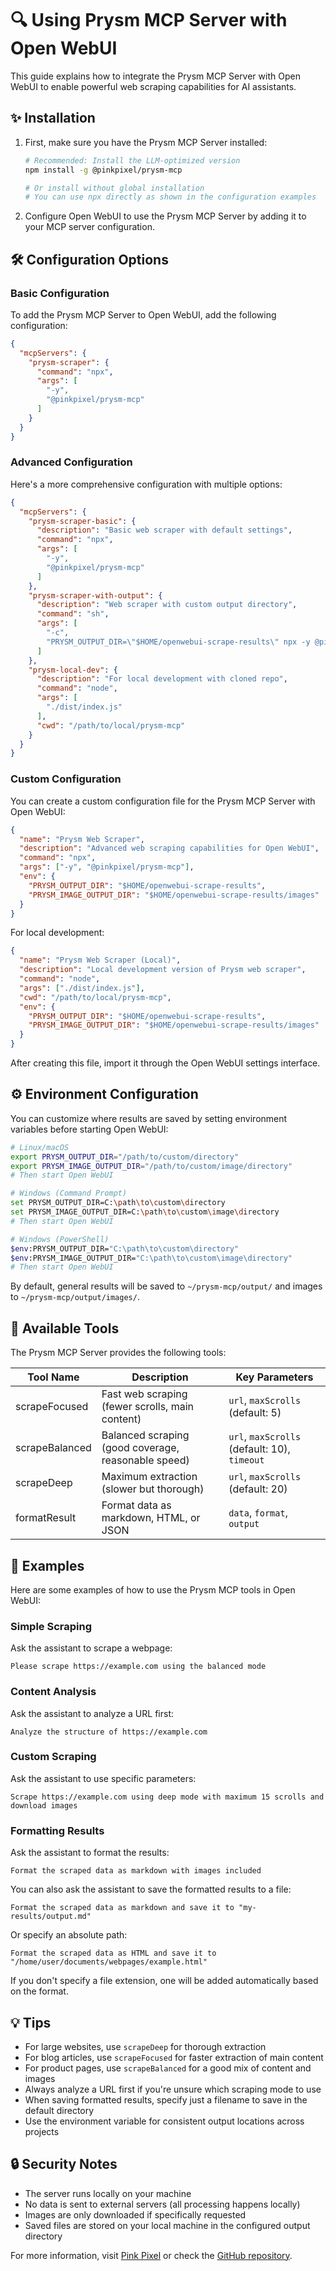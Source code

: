 # 🔍 Using Prysm MCP Server with Open WebUI

This guide explains how to integrate the Prysm MCP Server with Open WebUI to enable powerful web scraping capabilities for AI assistants.

## ✨ Installation

1. First, make sure you have the Prysm MCP Server installed:
   ```bash
   # Recommended: Install the LLM-optimized version
   npm install -g @pinkpixel/prysm-mcp
   
   # Or install without global installation
   # You can use npx directly as shown in the configuration examples
   ```

2. Configure Open WebUI to use the Prysm MCP Server by adding it to your MCP server configuration.

## 🛠️ Configuration Options

### Basic Configuration

To add the Prysm MCP Server to Open WebUI, add the following configuration:

```json
{
  "mcpServers": {
    "prysm-scraper": {
      "command": "npx",
      "args": [
        "-y",
        "@pinkpixel/prysm-mcp"
      ]
    }
  }
}
```

### Advanced Configuration

Here's a more comprehensive configuration with multiple options:

```json
{
  "mcpServers": {
    "prysm-scraper-basic": {
      "description": "Basic web scraper with default settings",
      "command": "npx",
      "args": [
        "-y",
        "@pinkpixel/prysm-mcp"
      ]
    },
    "prysm-scraper-with-output": {
      "description": "Web scraper with custom output directory",
      "command": "sh",
      "args": [
        "-c",
        "PRYSM_OUTPUT_DIR=\"$HOME/openwebui-scrape-results\" npx -y @pinkpixel/prysm-mcp"
      ]
    },
    "prysm-local-dev": {
      "description": "For local development with cloned repo",
      "command": "node",
      "args": [
        "./dist/index.js"
      ],
      "cwd": "/path/to/local/prysm-mcp"
    }
  }
}
```

### Custom Configuration

You can create a custom configuration file for the Prysm MCP Server with Open WebUI:

```json
{
  "name": "Prysm Web Scraper",
  "description": "Advanced web scraping capabilities for Open WebUI",
  "command": "npx",
  "args": ["-y", "@pinkpixel/prysm-mcp"],
  "env": {
    "PRYSM_OUTPUT_DIR": "$HOME/openwebui-scrape-results",
    "PRYSM_IMAGE_OUTPUT_DIR": "$HOME/openwebui-scrape-results/images"
  }
}
```

For local development:

```json
{
  "name": "Prysm Web Scraper (Local)",
  "description": "Local development version of Prysm web scraper",
  "command": "node",
  "args": ["./dist/index.js"],
  "cwd": "/path/to/local/prysm-mcp",
  "env": {
    "PRYSM_OUTPUT_DIR": "$HOME/openwebui-scrape-results",
    "PRYSM_IMAGE_OUTPUT_DIR": "$HOME/openwebui-scrape-results/images"
  }
}
```

After creating this file, import it through the Open WebUI settings interface.

## ⚙️ Environment Configuration

You can customize where results are saved by setting environment variables before starting Open WebUI:

```bash
# Linux/macOS
export PRYSM_OUTPUT_DIR="/path/to/custom/directory"
export PRYSM_IMAGE_OUTPUT_DIR="/path/to/custom/image/directory"
# Then start Open WebUI

# Windows (Command Prompt)
set PRYSM_OUTPUT_DIR=C:\path\to\custom\directory
set PRYSM_IMAGE_OUTPUT_DIR=C:\path\to\custom\image\directory
# Then start Open WebUI

# Windows (PowerShell)
$env:PRYSM_OUTPUT_DIR="C:\path\to\custom\directory"
$env:PRYSM_IMAGE_OUTPUT_DIR="C:\path\to\custom\image\directory"
# Then start Open WebUI
```

By default, general results will be saved to `~/prysm-mcp/output/` and images to `~/prysm-mcp/output/images/`.

## 🚀 Available Tools

The Prysm MCP Server provides the following tools:

| Tool Name | Description | Key Parameters |
|-----------|-------------|----------------|
| scrapeFocused | Fast web scraping (fewer scrolls, main content) | `url`, `maxScrolls` (default: 5) |
| scrapeBalanced | Balanced scraping (good coverage, reasonable speed) | `url`, `maxScrolls` (default: 10), `timeout` |
| scrapeDeep | Maximum extraction (slower but thorough) | `url`, `maxScrolls` (default: 20) |
| formatResult | Format data as markdown, HTML, or JSON | `data`, `format`, `output` |

## 📝 Examples

Here are some examples of how to use the Prysm MCP tools in Open WebUI:

### Simple Scraping

Ask the assistant to scrape a webpage:

```
Please scrape https://example.com using the balanced mode
```

### Content Analysis

Ask the assistant to analyze a URL first:

```
Analyze the structure of https://example.com
```

### Custom Scraping

Ask the assistant to use specific parameters:

```
Scrape https://example.com using deep mode with maximum 15 scrolls and download images
```

### Formatting Results

Ask the assistant to format the results:

```
Format the scraped data as markdown with images included
```

You can also ask the assistant to save the formatted results to a file:

```
Format the scraped data as markdown and save it to "my-results/output.md"
```

Or specify an absolute path:

```
Format the scraped data as HTML and save it to "/home/user/documents/webpages/example.html"
```

If you don't specify a file extension, one will be added automatically based on the format.

## 💡 Tips

- For large websites, use `scrapeDeep` for thorough extraction
- For blog articles, use `scrapeFocused` for faster extraction of main content
- For product pages, use `scrapeBalanced` for a good mix of content and images
- Always analyze a URL first if you're unsure which scraping mode to use
- When saving formatted results, specify just a filename to save in the default directory
- Use the environment variable for consistent output locations across projects

## 🔒 Security Notes

- The server runs locally on your machine
- No data is sent to external servers (all processing happens locally)
- Images are only downloaded if specifically requested
- Saved files are stored on your local machine in the configured output directory

For more information, visit [Pink Pixel](https://pinkpixel.dev) or check the [GitHub repository](https://github.com/pinkpixel-dev/prysm-mcp). 